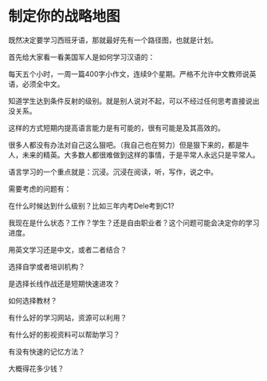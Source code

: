 # 制定你的战略地图

既然决定要学习西班牙语，那就最好先有一个路径图，也就是计划。

首先给大家看一看美国军人是如何学习汉语的：

每天五个小时，一周一篇400字小作文，连续9个星期。严格不允许中文教师说英语，必须全中文。

知道学生达到条件反射的级别。就是别人说对不起，可以不经过任何思考直接说出没关系。

这样的方式短期内提高语言能力是有可能的，很有可能是及其高效的。

很多人都没有办法对自己这么狠吧。（我自己也在努力）但是狠下来的，都是牛人，未来的精英。大多数人都很难做到这样的事情，于是平常人永远只是平常人。

语言学习的一个重点就是：沉浸。沉浸在阅读，听，写作，说之中。



需要考虑的问题有：

在什么时候达到什么级别？比如三年内考Dele考到C1?

我现在是什么状态？工作？学生？还是自由职业者？这个问题可能会决定你的学习进度。

用英文学习还是中文，或者二者结合？

选择自学或者培训机构？

是选择长线作战还是短期快速进攻？

如何选择教材？

有什么好的学习网站，资源可以利用？

有什么好的影视资料可以帮助学习？

有没有快速的记忆方法？

大概得花多少钱？

